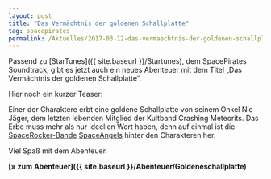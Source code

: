 ```yaml
---
layout: post
title: "Das Vermächtnis der goldenen Schallplatte"
tag: spacepirates
permalink: /Aktuelles/2017-03-12-das-vermaechtnis-der-goldenen-schallplatte
---
```


Passend zu [StarTunes]({{ site.baseurl }}/Startunes), dem SpacePirates Soundtrack, gibt es jetzt auch ein neues Abenteuer mit dem Titel &bdquo;Das Vermächtnis der goldenen Schallplatte&ldquo;.

Hier noch ein kurzer Teaser:

Einer der Charaktere erbt eine goldene Schallplatte von seinem Onkel Nic Jäger, dem letzten lebenden Mitglied der Kultband Crashing Meteorits. Das Erbe muss mehr als nur ideellen Wert haben, denn auf einmal ist die [SpaceRocker-Bande](https://jcgames.de/spacepirates/weltraum/spacerocker/) [SpaceAngels](https://jcgames.de/spacepirates/weltraum/spacerocker/spaceangels) hinter den Charakteren her.

Viel Spaß mit dem Abenteuer.

**[&raquo; zum Abenteuer]({{ site.baseurl }}/Abenteuer/Goldeneschallplatte)**


